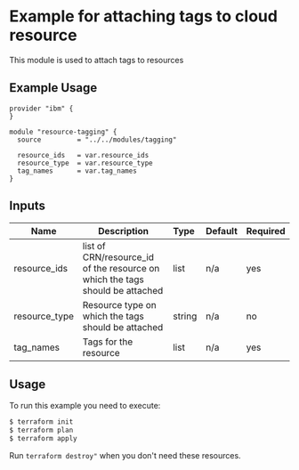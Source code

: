 # Example for attaching tags to cloud resource 

This module is used to attach tags to resources

## Example Usage
```
provider "ibm" {
}

module "resource-tagging" {
  source         = "../../modules/tagging"

  resource_ids   = var.resource_ids
  resource_type  = var.resource_type 
  tag_names      = var.tag_names
}
```

<!-- BEGINNING OF PRE-COMMIT-TERRAFORM DOCS HOOK -->
## Inputs


| Name            | Description                                                      | Type   | Default | Required |
|-----------------|------------------------------------------------------------------|:-------|---------|----------|
| resource\_ids   | list of CRN/resource_id of the resource on which the tags should be attached  | list   | n/a     | yes      |
| resource\_type  | Resource type on which the tags should be attached               | string | n/a     | no       |
| tag\_names      | Tags for the resource                                            | list   | n/a     | yes      |


## Usage

To run this example you need to execute:

```bash
$ terraform init
$ terraform plan
$ terraform apply
```

Run `terraform destroy"` when you don't need these resources.
